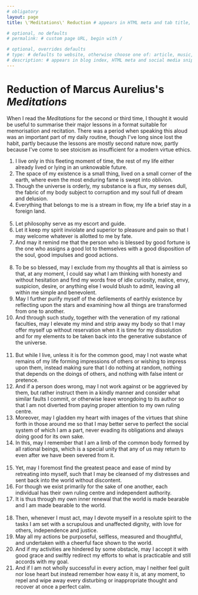 ```yaml
---
# obligatory
layout: page
title: \'Meditations\' Reduction # appears in HTML meta and tab title, not in content

# optional, no defaults
# permalink: # custom page URL, begin with /

# optional, overrides defaults
# type: # defaults to website, otherwise choose one of: article, music, video
# description: # appears in blog index, HTML meta and social media snippets
---
```

# Reduction of Marcus Aurelius's *Meditations*

When I read the *Meditations* for the second or third time, I thought it would be useful to summarise their major lessons in a format suitable for memorisation and recitation. There was a period when speaking this aloud was an important part of my daily routine, though I've long since lost the habit, partly because the lessons are mostly second nature now, partly because I've come to see stoicism as insufficient for a modern virtue ethics.

1. I live only in this fleeting moment of time, the rest of my life either already lived or lying in an unknowable future.
2. The space of my existence is a small thing, lived on a small corner of the earth, where even the most enduring fame is swept into oblivion.
3. Though the universe is orderly, my substance is a flux, my senses dull, the fabric of my body subject to corruption and my soul full of dream and delusion.
4. Everything that belongs to me is a stream in flow, my life a brief stay in a foreign land.
<br/><br/>
5. Let philosophy serve as my escort and guide.
6. Let it keep my spirit inviolate and superior to pleasure and pain so that I may welcome whatever is allotted to me by fate.
7. And may it remind me that the person who is blessed by good fortune is the one who assigns a good lot to themselves with a good disposition of the soul, good impulses and good actions.
<br/><br/>
8. To be so blessed, may I exclude from my thoughts all that is aimless so that, at any moment, I could say what I am thinking with honesty and without hesitation and find my words free of idle curiosity, malice, envy, suspicion, desire, or anything else I would blush to admit, leaving all within me simple and benevolent.
9. May I further purify myself of the defilements of earthly existence by reflecting upon the stars and examining how all things are transformed from one to another.
10. And through such study, together with the veneration of my rational faculties, may I elevate my mind and strip away my body so that I may offer myself up without reservation when it is time for my dissolution and for my elements to be taken back into the generative substance of the universe.
<br/><br/>
11. But while I live, unless it is for the common good, may I not waste what remains of my life forming impressions of others or wishing to impress upon them, instead making sure that I do nothing at random, nothing that depends on the doings of others, and nothing with false intent or pretence.
12. And if a person does wrong, may I not work against or be aggrieved by them, but rather instruct them in a kindly manner and consider what similar faults I commit, or otherwise leave wrongdoing to its author so that I am not diverted from paying proper attention to my own ruling centre.
13. Moreover, may I gladden my heart with images of the virtues that shine forth in those around me so that I may better serve to perfect the social system of which I am a part, never evading its obligations and always doing good for its own sake.
14. In this, may I remember that I am a limb of the common body formed by all rational beings, which is a special unity that any of us may return to even after we have been severed from it.
<br/><br/>
15. Yet, may I foremost find the greatest peace and ease of mind by retreating into myself, such that I may be cleansed of my distresses and sent back into the world without discontent.
16. For though we exist primarily for the sake of one another, each individual has their own ruling centre and independent authority.
17. It is thus through my own inner renewal that the world is made bearable and I am made bearable to the world.
<br/><br/>
18. Then, whenever I must act, may I devote myself in a resolute spirit to the tasks I am set with a scrupulous and unaffected dignity, with love for others, independence and justice.
19. May all my actions be purposeful, selfless, measured and thoughtful, and undertaken with a cheerful face shown to the world.
20. And if my activities are hindered by some obstacle, may I accept it with good grace and swiftly redirect my efforts to what is practicable and still accords with my goal.
21. And if I am not wholly successful in every action, may I neither feel guilt nor lose heart but instead remember how easy it is, at any moment, to repel and wipe away every disturbing or inappropriate thought and recover at once a perfect calm.
